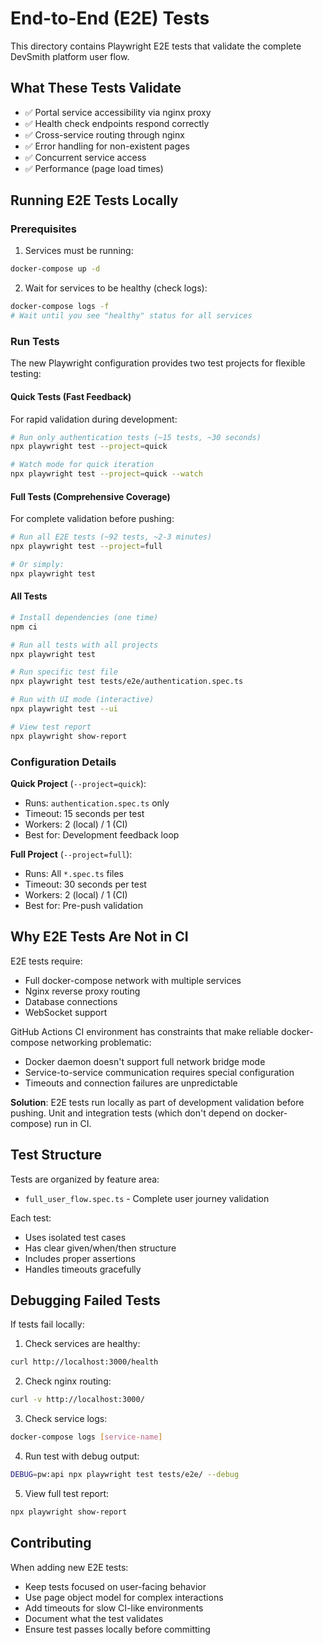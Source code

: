 # End-to-End (E2E) Tests

This directory contains Playwright E2E tests that validate the complete DevSmith platform user flow.

## What These Tests Validate

- ✅ Portal service accessibility via nginx proxy
- ✅ Health check endpoints respond correctly
- ✅ Cross-service routing through nginx
- ✅ Error handling for non-existent pages
- ✅ Concurrent service access
- ✅ Performance (page load times)

## Running E2E Tests Locally

### Prerequisites

1. Services must be running:
```bash
docker-compose up -d
```

2. Wait for services to be healthy (check logs):
```bash
docker-compose logs -f
# Wait until you see "healthy" status for all services
```

### Run Tests

The new Playwright configuration provides two test projects for flexible testing:

#### Quick Tests (Fast Feedback)
For rapid validation during development:
```bash
# Run only authentication tests (~15 tests, ~30 seconds)
npx playwright test --project=quick

# Watch mode for quick iteration
npx playwright test --project=quick --watch
```

#### Full Tests (Comprehensive Coverage)
For complete validation before pushing:
```bash
# Run all E2E tests (~92 tests, ~2-3 minutes)
npx playwright test --project=full

# Or simply:
npx playwright test
```

#### All Tests
```bash
# Install dependencies (one time)
npm ci

# Run all tests with all projects
npx playwright test

# Run specific test file
npx playwright test tests/e2e/authentication.spec.ts

# Run with UI mode (interactive)
npx playwright test --ui

# View test report
npx playwright show-report
```

### Configuration Details

**Quick Project** (`--project=quick`):
- Runs: `authentication.spec.ts` only
- Timeout: 15 seconds per test
- Workers: 2 (local) / 1 (CI)
- Best for: Development feedback loop

**Full Project** (`--project=full`):
- Runs: All `*.spec.ts` files
- Timeout: 30 seconds per test
- Workers: 2 (local) / 1 (CI)
- Best for: Pre-push validation

## Why E2E Tests Are Not in CI

E2E tests require:
- Full docker-compose network with multiple services
- Nginx reverse proxy routing
- Database connections
- WebSocket support

GitHub Actions CI environment has constraints that make reliable docker-compose networking problematic:
- Docker daemon doesn't support full network bridge mode
- Service-to-service communication requires special configuration
- Timeouts and connection failures are unpredictable

**Solution**: E2E tests run locally as part of development validation before pushing. Unit and integration tests (which don't depend on docker-compose) run in CI.

## Test Structure

Tests are organized by feature area:
- `full_user_flow.spec.ts` - Complete user journey validation

Each test:
- Uses isolated test cases
- Has clear given/when/then structure
- Includes proper assertions
- Handles timeouts gracefully

## Debugging Failed Tests

If tests fail locally:

1. Check services are healthy:
```bash
curl http://localhost:3000/health
```

2. Check nginx routing:
```bash
curl -v http://localhost:3000/
```

3. Check service logs:
```bash
docker-compose logs [service-name]
```

4. Run test with debug output:
```bash
DEBUG=pw:api npx playwright test tests/e2e/ --debug
```

5. View full test report:
```bash
npx playwright show-report
```

## Contributing

When adding new E2E tests:
- Keep tests focused on user-facing behavior
- Use page object model for complex interactions
- Add timeouts for slow CI-like environments
- Document what the test validates
- Ensure test passes locally before committing
